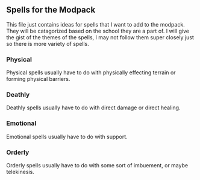## Spells for the Modpack
This file just contains ideas for spells that I want to add to the modpack. They will be catagorized based on the school they are a part of. I will give the gist of the themes of the spells, I may not follow them super closely just so there is more variety of spells.

### Physical
Physical spells usually have to do with physically effecting terrain or forming physical barriers.

### Deathly
Deathly spells usually have to do with direct damage or direct healing.

### Emotional
Emotional spells usually have to do with support.

### Orderly
Orderly spells usually have to do with some sort of imbuement, or maybe telekinesis.
